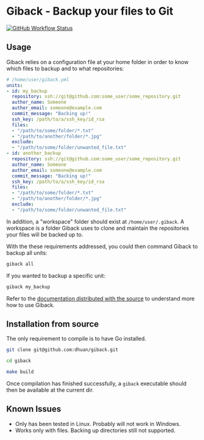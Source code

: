# Giback - Backup your files to Git

[![GitHub Workflow Status](https://img.shields.io/github/workflow/status/dhuan/giback/Go?logo=github&style=for-the-badge)](https://github.com/dhuan/giback/actions?query=workflow%3AGo)

## Usage

Giback relies on a configuration file at your home folder in order to know which files to backup and to what repositories:

```yml
# /home/user/giback.yml
units:
- id: my_backup
  repository: ssh://git@github.com:some_user/some_repository.git
  author_name: Someone
  author_email: someone@example.com
  commit_message: "Backing up!"
  ssh_key: /path/to/a/ssh_key/id_rsa
  files:
  - "/path/to/some/folder/*.txt"
  - "/path/to/another/folder/*.jpg"
  exclude:
  - "/path/to/some/folder/unwanted_file.txt"
- id: another_backup
  repository: ssh://git@github.com:some_user/some_repository.git
  author_name: Someone
  author_email: someone@example.com
  commit_message: "Backing up!"
  ssh_key: /path/to/a/ssh_key/id_rsa
  files:
  - "/path/to/some/folder/*.txt"
  - "/path/to/another/folder/*.jpg"
  exclude:
  - "/path/to/some/folder/unwanted_file.txt"
```

In addition, a "workspace" folder should exist at `/home/user/.giback`. A workspace is a folder Giback uses to clone and maintain the repositories your files will be backed up to.

With the these requirements addressed, you could then command Giback to backup all units:

```sh
giback all
```

If you wanted to backup a specific unit:

```sh
giback my_backup
```

Refer to the [documentation distributed with the source](./giback.txt) to understand more how to use Giback.

## Installation from source

The only requirement to compile is to have Go installed.

```sh
git clone git@github.com:dhuan/giback.git

cd giback

make build
```

Once compilation has finished successfully, a `giback` executable should then be available at the current dir.

## Known Issues

- Only has been tested in Linux. Probably will not work in Windows.
- Works only with files. Backing up directories still not supported.
